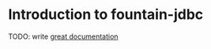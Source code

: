 # Introduction to fountain-jdbc

TODO: write [great documentation](http://jacobian.org/writing/great-documentation/what-to-write/)
